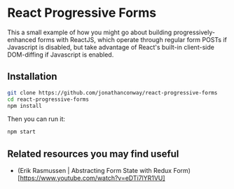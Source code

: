 # React Progressive Forms

This a small example of how you might go about building progressively-enhanced forms with ReactJS, which operate through regular form POSTs if Javascript is disabled, but take advantage of React's built-in client-side DOM-diffing if Javascript is enabled.

## Installation


```sh
git clone https://github.com/jonathanconway/react-progressive-forms
cd react-progressive-forms
npm install
```

Then you can run it:

```sh
npm start
```

## Related resources you may find useful

* (Erik Rasmussen | Abstracting Form State with Redux Form)[https://www.youtube.com/watch?v=eDTi7lYR1VU]